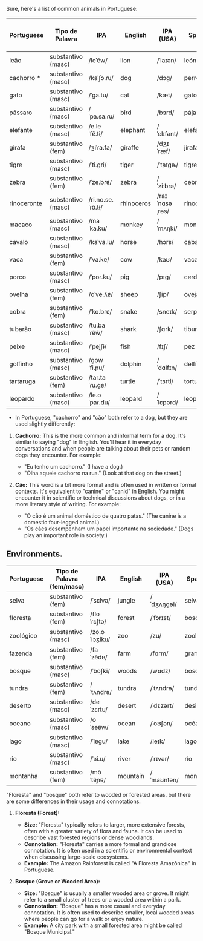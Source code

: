 Sure, here's a list of common animals in Portuguese:

| Portuguese    | Tipo de Palavra  | IPA            | English    | IPA (USA) | Spanish       | Spanish IPA (Latin America) | No. |
|---------------|------------------|----------------|------------|-----------|---------------|---------------------------|-----|
| leão          | substantivo (masc) | /leˈɐ̃w/       | lion       | /ˈlaɪən/  | león          | /leˈon/                  | 2099 |
| cachorro *    | substantivo (masc) | /kaˈʃɔ.ɾu/    | dog        | /dɔɡ/     | perro         | /ˈpero/                  | 2100 |
| gato          | substantivo (masc) | /ˈɡa.tu/       | cat        | /kæt/     | gato          | /ˈɡato/                 | 2101 |
| pássaro       | substantivo (masc) | /ˈpa.sa.ɾu/    | bird       | /bɜrd/    | pájaro        | /ˈpaxaɾo/               | 2102 |
| elefante      | substantivo (masc) | /e.leˈfɐ̃.tɨ/ | elephant   | /ˈɛlɪfənt/| elefante      | /eleˈfante/               | 2104 |
| girafa        | substantivo (fem)  | /ʒiˈɾa.fa/     | giraffe    | /dʒɪˈræf/ | jirafa        | /xiˈɾafa/               | 2105 |
| tigre         | substantivo (masc) | /ˈti.ɡɾi/      | tiger      | /ˈtaɪɡɚ/  | tigre         | /ˈtiɡɾe/                | 2106 |
| zebra         | substantivo (fem)  | /ˈze.bɾɐ/      | zebra      | /ˈziːbrə/ | cebra         | /ˈsebɾa/                | 2107 |
| rinoceronte   | substantivo (masc) | /ri.no.se.ˈɾõ.tɨ/ | rhinoceros | /raɪˈnɑsəˌrəs/ | rinoceronte   | /rinoseˈɾonte/  | 2108 |
| macaco        | substantivo (masc) | /maˈka.ku/     | monkey     | /ˈmʌŋki/  | mono          | /ˈmono/                 | 2109 |
| cavalo        | substantivo (masc) | /kaˈva.lu/     | horse      | /hɔrs/    | caballo       | /kaˈbaʎo/               | 2103 |
| vaca          | substantivo (fem)  | /ˈva.kɐ/       | cow        | /kaʊ/     | vaca          | /ˈbaka/                 | 2110 |
| porco         | substantivo (masc) | /ˈpoɾ.ku/      | pig        | /pɪɡ/     | cerdo         | /ˈseɾdo/                | 2112 |
| ovelha        | substantivo (fem)  | /oˈve.ʎɐ/      | sheep      | /ʃip/     | oveja         | /oˈβexa/                | 2111 |
| cobra         | substantivo (fem)  | /ˈko.bɾɐ/      | snake      | /sneɪk/   | serpiente     | /serˈpjente/            | 2113 |
| tubarão       | substantivo (masc) | /tu.baˈɾɐ̃w̃/  | shark      | /ʃɑrk/    | tiburón       | /tiβuˈɾon/                | 2114 |
| peixe         | substantivo (masc) | /ˈpejʃɨ/       | fish       | /fɪʃ/     | pez           | /pes/                   | 2115 |
| golfinho      | substantivo (masc) | /ɡowˈfi.ɲu/   | dolphin    | /ˈdɑlfɪn/ | delfín        | /delˈfin/                | 2116 |
| tartaruga     | substantivo (fem)  | /tar.taˈɾu.ɡɐ/ | turtle     | /ˈtɜrtl/  | tortuga       | /torˈtuɣa/              | 2117 |
| leopardo      | substantivo (masc) | /le.oˈpaɾ.du/  | leopard    | /ˈlɛpərd/ | leopardo      | /leoˈpaɾðo/             | 2118 |


* In Portuguese, "cachorro" and "cão" both refer to a dog, but they are used slightly differently:

1. **Cachorro:** This is the more common and informal term for a dog. It's similar to saying "dog" in English. You'll hear it in everyday conversations and when people are talking about their pets or random dogs they encounter. For example:
   - "Eu tenho um cachorro." (I have a dog.)
   - "Olha aquele cachorro na rua." (Look at that dog on the street.)

2. **Cão:** This word is a bit more formal and is often used in written or formal contexts. It's equivalent to "canine" or "canid" in English. You might encounter it in scientific or technical discussions about dogs, or in a more literary style of writing. For example:
   - "O cão é um animal doméstico de quatro patas." (The canine is a domestic four-legged animal.)
   - "Os cães desempenham um papel importante na sociedade." (Dogs play an important role in society.)
  


## Environments. 

| Portuguese   | Tipo de Palavra (fem/masc)  | IPA            | English       | IPA (USA)   | Spanish       | Spanish IPA    | No. |
|--------------|-----------------------------|----------------|---------------|-------------|---------------|----------------|-----|
| selva        | substantivo (fem)           | /ˈsɛlvə/       | jungle        | /ˈdʒʌŋɡəl/  | selva         | /ˈselva/       | 2119 |
| floresta     | substantivo (fem)           | /floˈɾɛʃtə/    | forest        | /ˈfɔrɪst/    | bosque        | /ˈboske/      | 2120 |
| zoológico    | substantivo (masc)          | /zo.oˈlɔʒiku/  | zoo           | /zu/        | zoológico     | /θo.oˈloxi̯ko/  | 2121 |
| fazenda      | substantivo (fem)           | /faˈzẽdɐ/      | farm          | /fɑrm/      | granja        | /ˈɡɾaŋxa/      | 2122 |
| bosque       | substantivo (masc)          | /ˈboʃki/       | woods         | /wʊdz/      | bosque        | /ˈboske/       |     |
| tundra       | substantivo (fem)           | /ˈtʌndrə/      | tundra        | /ˈtʌndrə/   | tundra        | /ˈtundɾa/      |     |
| deserto      | substantivo (masc)          | /deˈzɛɾtu/     | desert        | /ˈdɛzərt/   | desierto      | /deˈsjerto/    |     |
| oceano       | substantivo (masc)          | /oˈseɐ̃w/      | ocean         | /ˈoʊʃən/    | océano        | /oˈθe̯ano/     |     |
| lago         | substantivo (masc)          | /ˈlɐɡu/        | lake          | /leɪk/      | lago          | /ˈlaɣo/       |     |
| rio          | substantivo (masc)          | /ˈʁi.u/        | river         | /ˈrɪvər/    | río           | /ˈri.o/       |     |
| montanha     | substantivo (fem)           | /mõˈtɐ̃ɲɐ/     | mountain      | /ˈmaʊntən/  | montaña       | /monˈtaɲa/     |     |


"Floresta" and "bosque" both refer to wooded or forested areas, but there are some differences in their usage and connotations.

1. **Floresta (Forest):**
   - **Size:** "Floresta" typically refers to larger, more extensive forests, often with a greater variety of flora and fauna. It can be used to describe vast forested regions or dense woodlands.
   - **Connotation:** "Floresta" carries a more formal and grandiose connotation. It is often used in a scientific or environmental context when discussing large-scale ecosystems.
   - **Example:** The Amazon Rainforest is called "A Floresta Amazônica" in Portuguese.

2. **Bosque (Grove or Wooded Area):**
   - **Size:** "Bosque" is usually a smaller wooded area or grove. It might refer to a small cluster of trees or a wooded area within a park.
   - **Connotation:** "Bosque" has a more casual and everyday connotation. It is often used to describe smaller, local wooded areas where people can go for a walk or enjoy nature.
   - **Example:** A city park with a small forested area might be called "Bosque Municipal."

